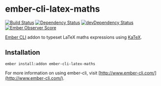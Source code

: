 # ember-cli-latex-maths

[![Build Status](https://travis-ci.org/andybluntish/ember-cli-latex-maths.svg?branch=master)](https://travis-ci.org/andybluntish/ember-cli-latex-maths)
[![Dependency Status](https://david-dm.org/andybluntish/ember-cli-latex-maths.svg)](https://david-dm.org/andybluntish/ember-cli-latex-maths)
[![devDependency Status](https://david-dm.org/andybluntish/ember-cli-latex-maths/dev-status.svg)](https://david-dm.org/andybluntish/ember-cli-latex-maths#info=devDependencies)
[![Ember Observer Score](http://emberobserver.com/badges/ember-cli-latex-maths.svg)](http://emberobserver.com/addons/ember-cli-latex-maths)

[Ember CLI](http://www.ember-cli.com/) addon to typeset LaTeX maths expressions using [KaTeX](http://khan.github.io/KaTeX/).

## Installation

```
ember install:addon ember-cli-latex-maths
```

For more information on using ember-cli, visit [http://www.ember-cli.com/](http://www.ember-cli.com/).
